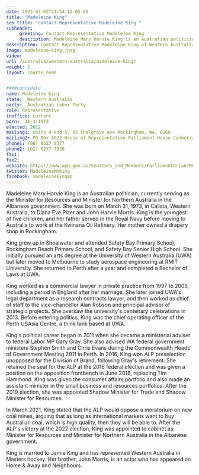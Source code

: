 ```yaml
---
date: 2023-03-02T11:54:12-05:00
title: "Madeleine King"
seo_title: "contact Representative Madeleine King "
subheader:
     greeting: Contact Representative Madeleine King
     description: Madeleine Mary Harvie King is an Australian politician, currently serving as the Minister for Resources and Minister for Northern Australia in the Albanese government.
description: Contact Representative Madeleine King of Western Australia. Contact information for Madeleine King includes email address, phone number, and mailing address.
image: madeleine-king.jpeg
video:
url: /australia/western-australia/madeleine-king/
weight: 1
layout: course_home


####candidate
name: Madeleine King
state:	Western Australia
party:	Australian Labor Party
role: Representative
inoffice: current
born:  31-3-1973
elected: 2022
mailing1: Units 4 and 5, 95 Chalgrove Ave Rockingham, WA, 6168
mailing2: PO Box 6022 House of Representative Parliament House Canberra ACT 2600
phone1:	(08) 9527 9377
phone2: (02) 6277 7930
fax1:
fax2:
website: https://www.aph.gov.au/Senators_and_Members/Parliamentarian?MPID=102376
twitter: MadeleineMHKing
facebook: madeleinekingmp
---
```


Madeleine Mary Harvie King is an Australian politician, currently serving as the Minister for Resources and Minister for Northern Australia in the Albanese government. She was born on March 31, 1973, in Calista, Western Australia, to Diana Eve Pizer and John Harvie Morris. King is the youngest of five children, and her father served in the Royal Navy before moving to Australia to work at the Kwinana Oil Refinery. Her mother owned a drapery shop in Rockingham.

King grew up in Shoalwater and attended Safety Bay Primary School, Rockingham Beach Primary School, and Safety Bay Senior High School. She initially pursued an arts degree at the University of Western Australia (UWA) but later moved to Melbourne to study aerospace engineering at RMIT University. She returned to Perth after a year and completed a Bachelor of Laws at UWA.

King worked as a commercial lawyer in private practice from 1997 to 2005, including a period in England after her marriage. She later joined UWA's legal department as a research contracts lawyer, and then worked as chief of staff to the vice-chancellor Alan Robson and principal advisor of strategic projects. She oversaw the university's centenary celebrations in 2013. Before entering politics, King was the chief operating officer of the Perth USAsia Centre, a think tank based at UWA.

King's political career began in 2011 when she became a ministerial adviser to federal Labor MP Gary Gray. She also advised WA federal government ministers Stephen Smith and Chris Evans during the Commonwealth Heads of Government Meeting 2011 in Perth. In 2016, King won ALP preselection unopposed for the Division of Brand, following Gray's retirement. She retained the seat for the ALP at the 2016 federal election and was given a position on the opposition frontbench in June 2018, replacing Tim Hammond. King was given the consumer affairs portfolio and also made an assistant minister in the small business and resources portfolios. After the 2019 election, she was appointed Shadow Minister for Trade and Shadow Minister for Resources.

In March 2021, King stated that the ALP would oppose a moratorium on new coal mines, arguing that as long as international markets want to buy Australian coal, which is high quality, then they will be able to. After the ALP's victory at the 2022 election, King was appointed to cabinet as Minister for Resources and Minister for Northern Australia in the Albanese government.

King is married to Jamie King and has represented Western Australia in Masters hockey. Her brother, John Morris, is an actor who has appeared on Home & Away and Neighbours.
